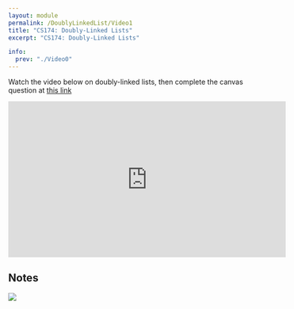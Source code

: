 ```yaml
---
layout: module
permalink: /DoublyLinkedList/Video1
title: "CS174: Doubly-Linked Lists"
excerpt: "CS174: Doubly-Linked Lists"

info:
  prev: "./Video0"
---
```


Watch the video below on doubly-linked lists, then complete the canvas question at <a href = "https://ursinus.instructure.com/courses/15537/quizzes/22173">this link</a>

<iframe width="560" height="315" src="https://www.youtube.com/embed/QRp6WZwPEdo" title="YouTube video player" frameborder="0" allow="accelerometer; autoplay; clipboard-write; encrypted-media; gyroscope; picture-in-picture; web-share" allowfullscreen></iframe>

<h2>Notes</h2>

<img src = "../images/DoublyLinkedList/DLL.svg">